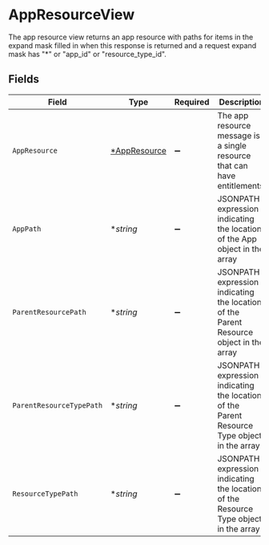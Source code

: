 # AppResourceView

The app resource view returns an app resource with paths for items in the expand mask filled in when this response is returned and a request expand mask has "*" or "app_id" or "resource_type_id".


## Fields

| Field                                                                                       | Type                                                                                        | Required                                                                                    | Description                                                                                 |
| ------------------------------------------------------------------------------------------- | ------------------------------------------------------------------------------------------- | ------------------------------------------------------------------------------------------- | ------------------------------------------------------------------------------------------- |
| `AppResource`                                                                               | [*AppResource](../../models/shared/appresource.md)                                          | :heavy_minus_sign:                                                                          | The app resource message is a single resource that can have entitlements.                   |
| `AppPath`                                                                                   | **string*                                                                                   | :heavy_minus_sign:                                                                          | JSONPATH expression indicating the location of the App object in the array                  |
| `ParentResourcePath`                                                                        | **string*                                                                                   | :heavy_minus_sign:                                                                          | JSONPATH expression indicating the location of the Parent Resource object in the array      |
| `ParentResourceTypePath`                                                                    | **string*                                                                                   | :heavy_minus_sign:                                                                          | JSONPATH expression indicating the location of the Parent Resource Type object in the array |
| `ResourceTypePath`                                                                          | **string*                                                                                   | :heavy_minus_sign:                                                                          | JSONPATH expression indicating the location of the Resource Type object in the array        |